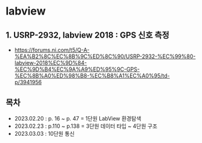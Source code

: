 # labview

## 1. USRP-2932, labview 2018 : GPS 신호 측정
- https://forums.ni.com/t5/Q-A-%EA%B2%8C%EC%8B%9C%ED%8C%90/USRP-2932-%EC%99%80-labview-2018%EC%9D%84-%EC%9D%B4%EC%9A%A9%ED%95%9C-GPS-%EC%8B%A0%ED%98%B8-%EC%B8%A1%EC%A0%95/td-p/3941956

## 목차
- 2023.02.20 : p. 16 ~ p. 47 = 1단원 LabView 환경탐색
- 2023.02.23 : p.110 ~ p.138 = 3단원 데이터 타입 ~ 4단원 구조
- 2023.03.03 : 10단원 통신
